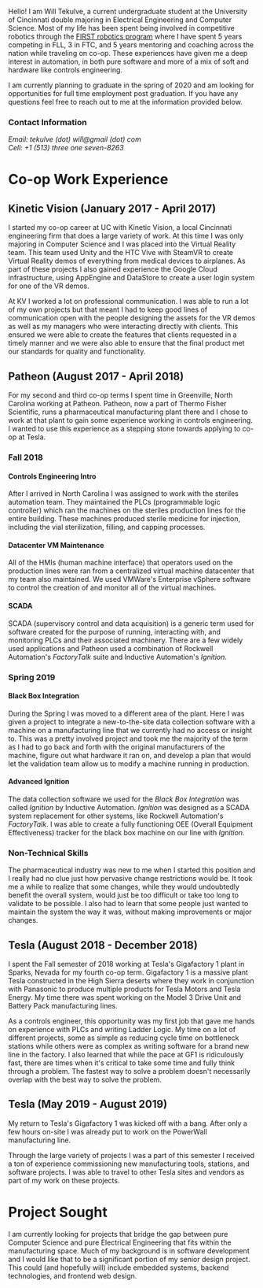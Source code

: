 Hello! I am Will Tekulve, a current undergraduate student at the University of Cincinnati double majoring in Electrical Engineering and Computer Science.
Most of my life has been spent being involved in competitive robotics through the [FIRST robotics program](https://www.firstinspires.org/) where I have spent 5 years competing in FLL, 3 in FTC, and 5 years mentoring and coaching across the nation while traveling on co-op.
These experiences have given me a deep interest in automation, in both pure software and more of a mix of soft and hardware like controls engineering.

I am currently planning to graduate in the spring of 2020 and am looking for opportunities for full time employment post graduation. If you have any questions feel free to reach out to me at the information provided below.

### Contact Information
<address>
Email: tekulve (dot) will@gmail (dot) com<br />
Cell: +1 (513) three one seven-8263
</address>

# Co-op Work Experience

## Kinetic Vision (January 2017 - April 2017)

I started my co-op career at UC with Kinetic Vision, a local Cincinnati engineering firm that does a large variety of work.
At this time I was only majoring in Computer Science and I was placed into the Virtual Reality team.
This team used Unity and the HTC Vive with SteamVR to create Virtual Reality demos of everything from medical devices to airplanes.
As part of these projects I also gained experience the Google Cloud infrastructure, using AppEngine and DataStore to create a user login system for one of the VR demos.

At KV I worked a lot on professional communication.
I was able to run a lot of my own projects but that meant I had to keep good lines of communication open with the people designing the assets for the VR demos as well as my managers who were interacting directly with clients.
This ensured we were able to create the features that clients requested in a timely manner and we were also able to ensure that the final product met our standards for quality and functionality. 

## Patheon (August 2017 - April 2018)

For my second and third co-op terms I spent time in Greenville, North Carolina working at Patheon.
Patheon, now a part of Thermo Fisher Scientific, runs a pharmaceutical manufacturing plant there and I chose to work at that plant to gain some experience working in controls engineering.
I wanted to use this experience as a stepping stone towards applying to co-op at Tesla.

### Fall 2018

#### Controls Engineering Intro

After I arrived in North Carolina I was assigned to work with the steriles automation team.
They maintained the PLCs (programmable logic controller) which ran the machines on the steriles production lines for the entire building.
These machines produced sterile medicine for injection, including the vial sterilization, filling, and capping processes.

#### Datacenter VM Maintenance

All of the HMIs (human machine interface) that operators used on the production lines were ran from a centralized virtual machine datacenter that my team also maintained.
We used VMWare's Enterprise vSphere software to control the creation of and monitor all of the virtual machines.

#### SCADA

SCADA (supervisory control and data acquisition) is a generic term used for software created for the purpose of running, interacting with, and monitoring PLCs and their associated machinery.
There are a few widely used applications and Patheon used a combination of Rockwell Automation's *FactoryTalk* suite and Inductive Automation's *Ignition*.

### Spring 2019

#### Black Box Integration

During the Spring I was moved to a different area of the plant.
Here I was given a project to integrate a new-to-the-site data collection software with a machine on a manufacturing line that we currently had no access or insight to.
This was a pretty involved project and took me the majority of the term as I had to go back and forth with the original manufacturers of the machine, figure out what hardware it ran on, and develop a plan that would let the validation team allow us to modify a machine running in production.

#### Advanced Ignition

The data collection software we used for the *Black Box Integration* was called *Ignition* by Inductive Automation.
*Ignition* was designed as a SCADA system replacement for other systems, like Rockwell Automation's *FactoryTalk*.
I was able to create a fully functioning OEE (Overall Equipment Effectiveness) tracker for the black box machine on our line with *Ignition*.

### Non-Technical Skills

The pharmaceutical industry was new to me when I started this position and I really had no clue just how pervasive change restrictions would be.
It took me a while to realize that some changes, while they would undoubtedly benefit the overall system, would just be too difficult or take too long to validate to be possible.
I also had to learn that some people just wanted to maintain the system the way it was, without making improvements or major changes.


## Tesla (August 2018 - December 2018)

I spent the Fall semester of 2018 working at Tesla's Gigafactory 1 plant in Sparks, Nevada for my fourth co-op term.
Gigafactory 1 is a massive plant Tesla constructed in the High Sierra deserts where they work in conjunction with Panasonic to produce multiple products for Tesla Motors and Tesla Energy.
My time there was spent working on the Model 3 Drive Unit and Battery Pack manufacturing lines.

As a controls engineer, this opportunity was my first job that gave me hands on experience with PLCs and writing Ladder Logic.
My time on a lot of different projects, some as simple as reducing cycle time on bottleneck stations while others were as complex as writing software for a brand new line in the factory.
I also learned that while the pace at GF1 is ridiculously fast, there are times when it's critical to take some time and fully think through a problem.
The fastest way to solve a problem doesn't necessarily overlap with the best way to solve the problem.

## Tesla (May 2019 - August 2019)

My return to Tesla's Gigafactory 1 was kicked off with a bang.
After only a few hours on-site I was already put to work on the PowerWall manufacturing line.

Through the large variety of projects I was a part of this semester I received a ton of experience commissioning new manufacturing tools, stations, and software projects.
I was able to travel to other Tesla sites and vendors as part of my work on these projects.

# Project Sought

I am currently looking for projects that bridge the gap between pure Computer Science and pure Electrical Engineering that fits within the manufacturing space.
Much of my background is in software development and I would like that to be a significant portion of my senior design project.
This could (and hopefully will) include embedded systems, backend technologies, and frontend web design.
